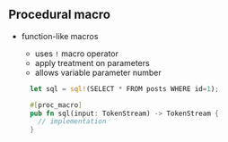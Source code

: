 ## Procedural macro
* function-like macros
    * uses `!` macro operator
    * apply treatment on parameters 
    * allows variable parameter number
    
  ```rust
    let sql = sql!(SELECT * FROM posts WHERE id=1);
  ```
  ```rust
    #[proc_macro]
    pub fn sql(input: TokenStream) -> TokenStream {
      // implementation    
    }
  ```